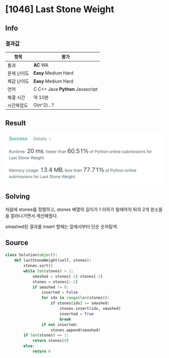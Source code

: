 # [1046] Last Stone Weight

## Info

### 결과값

| 항목        | 평가                             |
| ----------- | -------------------------------- |
| 통과        | **AC** WA                        |
| 문제 난이도 | **Easy** Medium Hard             |
| 체감 난이도 | **Easy** Medium Hard             |
| 언어        | C C++ Java **Python** Javascript |
| 해결 시간   | 약 10분                          |
| 시간복잡도  | O(n^2)...?                       |

## Result

![image-20210502002304256](image-20210502002304256.png)

## Solving

처음에 stones를 정렬하고, stones 배열의 길이가 1 이하가 될때까지 뒤의 2개 원소들을 잘라나가면서 계산해줬다.

smashed된 결과를 insert 할때는 앞에서부터 단순 순차탐색.

## Source

```python
class Solution(object):
    def lastStoneWeight(self, stones):
        stones.sort()
        while len(stones) > 1:
            smashed = stones[-1]-stones[-2]
            stones = stones[:-2]
            if smashed != 0:
                inserted = False
                for idx in range(len(stones)):
                    if stones[idx] >= smashed:
                        stones.insert(idx, smashed)
                        inserted = True
                        break
                if not inserted:
                    stones.append(smashed)
        if len(stones) == 1:
            return stones[0]
        else:
            return 0
```